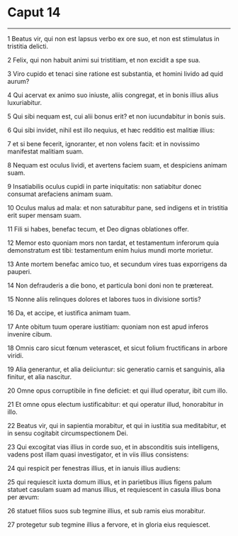 # Caput 14

***

1 Beatus vir, qui non est lapsus verbo ex ore suo, et non est stimulatus in tristitia delicti.

2 Felix, qui non habuit animi sui tristitiam, et non excidit a spe sua.

3 Viro cupido et tenaci sine ratione est substantia, et homini livido ad quid aurum?

4 Qui acervat ex animo suo iniuste, aliis congregat, et in bonis illius alius luxuriabitur.

5 Qui sibi nequam est, cui alii bonus erit? et non iucundabitur in bonis suis.

6 Qui sibi invidet, nihil est illo nequius, et hæc redditio est malitiæ illius:

7 et si bene fecerit, ignoranter, et non volens facit: et in novissimo manifestat malitiam suam.

8 Nequam est oculus lividi, et avertens faciem suam, et despiciens animam suam.

9 Insatiabilis oculus cupidi in parte iniquitatis: non satiabitur donec consumat arefaciens animam suam.

10 Oculus malus ad mala: et non saturabitur pane, sed indigens et in tristitia erit super mensam suam.

11 Fili si habes, benefac tecum, et Deo dignas oblationes offer.

12 Memor esto quoniam mors non tardat, et testamentum inferorum quia demonstratum est tibi: testamentum enim huius mundi morte morietur.

13 Ante mortem benefac amico tuo, et secundum vires tuas exporrigens da pauperi.

14 Non defrauderis a die bono, et particula boni doni non te prætereat.

15 Nonne aliis relinques dolores et labores tuos in divisione sortis?

16 Da, et accipe, et iustifica animam tuam.

17 Ante obitum tuum operare iustitiam: quoniam non est apud inferos invenire cibum.

18 Omnis caro sicut fœnum veterascet, et sicut folium fructificans in arbore viridi.

19 Alia generantur, et alia deiiciuntur: sic generatio carnis et sanguinis, alia finitur, et alia nascitur.

20 Omne opus corruptibile in fine deficiet: et qui illud operatur, ibit cum illo.

21 Et omne opus electum iustificabitur: et qui operatur illud, honorabitur in illo.

22 Beatus vir, qui in sapientia morabitur, et qui in iustitia sua meditabitur, et in sensu cogitabit circumspectionem Dei.

23 Qui excogitat vias illius in corde suo, et in absconditis suis intelligens, vadens post illam quasi investigator, et in viis illius consistens:

24 qui respicit per fenestras illius, et in ianuis illius audiens:

25 qui requiescit iuxta domum illius, et in parietibus illius figens palum statuet casulam suam ad manus illius, et requiescent in casula illius bona per ævum:

26 statuet filios suos sub tegmine illius, et sub ramis eius morabitur.

27 protegetur sub tegmine illius a fervore, et in gloria eius requiescet.

